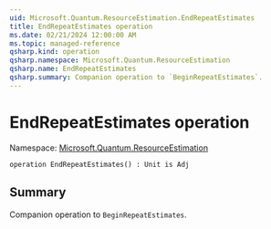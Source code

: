 ```yaml
---
uid: Microsoft.Quantum.ResourceEstimation.EndRepeatEstimates
title: EndRepeatEstimates operation
ms.date: 02/21/2024 12:00:00 AM
ms.topic: managed-reference
qsharp.kind: operation
qsharp.namespace: Microsoft.Quantum.ResourceEstimation
qsharp.name: EndRepeatEstimates
qsharp.summary: Companion operation to `BeginRepeatEstimates`.
---
```


# EndRepeatEstimates operation

Namespace: [Microsoft.Quantum.ResourceEstimation](xref:Microsoft.Quantum.ResourceEstimation)

```qsharp
operation EndRepeatEstimates() : Unit is Adj
```

## Summary

Companion operation to `BeginRepeatEstimates`.
